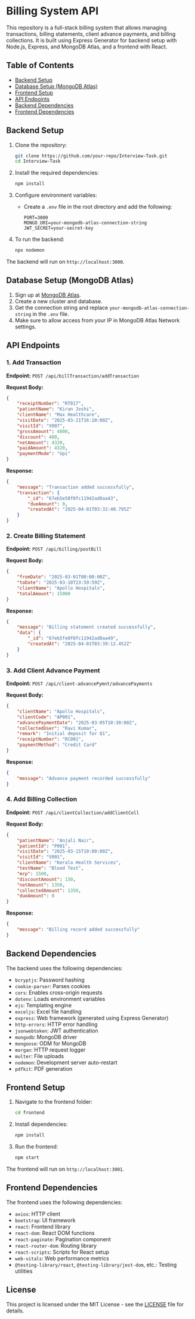 # Billing System API

This repository is a full-stack billing system that allows managing transactions, billing statements, client advance payments, and billing collections. It is built using Express Generator for backend setup with Node.js, Express, and MongoDB Atlas, and a frontend with React.

## Table of Contents
- [Backend Setup](#backend-setup)
- [Database Setup (MongoDB Atlas)](#database-setup-mongodb-atlas)
- [Frontend Setup](#frontend-setup)
- [API Endpoints](#api-endpoints)
- [Backend Dependencies](#backend-dependencies)
- [Frontend Dependencies](#frontend-dependencies)

## Backend Setup

1. Clone the repository:
   ```bash
   git clone https://github.com/your-repo/Interview-Task.git
   cd Interview-Task
   ```

2. Install the required dependencies:
   ```bash
   npm install
   ```

3. Configure environment variables:
   - Create a `.env` file in the root directory and add the following:
     ```env
     PORT=3000
     MONGO_URI=your-mongodb-atlas-connection-string
     JWT_SECRET=your-secret-key
     ```

4. To run the backend:
   ```bash
   npx nodemon
   ```

The backend will run on `http://localhost:3000`.

## Database Setup (MongoDB Atlas)

1. Sign up at [MongoDB Atlas](https://www.mongodb.com/atlas).
2. Create a new cluster and database.
3. Get the connection string and replace `your-mongodb-atlas-connection-string` in the `.env` file.
4. Make sure to allow access from your IP in MongoDB Atlas Network settings.

## API Endpoints

### 1. Add Transaction
**Endpoint:** `POST /api/billTransaction/addTransaction`

**Request Body:**
```json
{
    "receiptNumber": "RT017",
    "patientName": "Kiran Joshi",
    "clientName": "Max Healthcare",
    "visitDate": "2025-03-21T16:10:00Z",
    "visitId": "V007",
    "grossAmount": 4800,
    "discount": 480,
    "netAmount": 4320,
    "paidAmount": 4320,
    "paymentMode": "Upi"
}
```

**Response:**
```json
{
    "message": "Transaction added successfully",
    "transaction": {
        "_id": "67eb5e58f0fc11942ad8aa43",
        "dueAmount": 0,
        "createdAt": "2025-04-01T03:32:40.795Z"
    }
}
```

### 2. Create Billing Statement
**Endpoint:** `POST /api/billing/postBill`

**Request Body:**
```json
{
    "fromDate": "2025-03-01T00:00:00Z",
    "toDate": "2025-03-10T23:59:59Z",
    "clientName": "Apollo Hospitals",
    "totalAmount": 15000
}
```

**Response:**
```json
{
    "message": "Billing statement created successfully",
    "data": {
        "_id": "67eb5fe0f0fc11942ad8aa49",
        "createdAt": "2025-04-01T03:39:12.452Z"
    }
}
```

### 3. Add Client Advance Payment
**Endpoint:** `POST /api/client-advancePymnt/advancePayments`

**Request Body:**
```json
{
    "clientName": "Apollo Hospitals",
    "clientCode": "AP001",
    "advancePaymentDate": "2025-03-05T10:30:00Z",
    "collectedUser": "Ravi Kumar",
    "remark": "Initial deposit for Q1",
    "receiptNumber": "RC001",
    "paymentMethod": "Credit Card"
}
```

**Response:**
```json
{
    "message": "Advance payment recorded successfully"
}
```

### 4. Add Billing Collection
**Endpoint:** `POST /api/clientCollection/addClientColl`

**Request Body:**
```json
{
    "patientName": "Anjali Nair",
    "patientId": "P001",
    "visitDate": "2025-03-15T10:00:00Z",
    "visitId": "V001",
    "clientName": "Kerala Health Services",
    "testName": "Blood Test",
    "mrp": 1500,
    "discountAmount": 150,
    "netAmount": 1350,
    "collectedAmount": 1350,
    "dueAmount": 0
}
```

**Response:**
```json
{
    "message": "Billing record added successfully"
}
```

## Backend Dependencies

The backend uses the following dependencies:

- `bcryptjs`: Password hashing
- `cookie-parser`: Parses cookies
- `cors`: Enables cross-origin requests
- `dotenv`: Loads environment variables
- `ejs`: Templating engine
- `exceljs`: Excel file handling
- `express`: Web framework (generated using Express Generator)
- `http-errors`: HTTP error handling
- `jsonwebtoken`: JWT authentication
- `mongodb`: MongoDB driver
- `mongoose`: ODM for MongoDB
- `morgan`: HTTP request logger
- `multer`: File uploads
- `nodemon`: Development server auto-restart
- `pdfkit`: PDF generation

## Frontend Setup

1. Navigate to the frontend folder:
   ```bash
   cd frontend
   ```

2. Install dependencies:
   ```bash
   npm install
   ```

3. Run the frontend:
   ```bash
   npm start
   ```

The frontend will run on `http://localhost:3001`.

## Frontend Dependencies

The frontend uses the following dependencies:

- `axios`: HTTP client
- `bootstrap`: UI framework
- `react`: Frontend library
- `react-dom`: React DOM functions
- `react-paginate`: Pagination component
- `react-router-dom`: Routing library
- `react-scripts`: Scripts for React setup
- `web-vitals`: Web performance metrics
- `@testing-library/react`, `@testing-library/jest-dom`, etc.: Testing utilities

## License

This project is licensed under the MIT License - see the [LICENSE](LICENSE) file for details.

